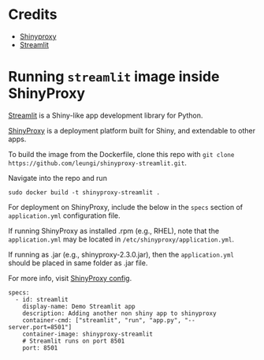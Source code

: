 # Credits
- [Shinyproxy](https://github.com/openanalytics/shinyproxy)
- [Streamlit](https://github.com/streamlit/streamlit)

# Running `streamlit` image inside ShinyProxy 

[Streamlit](https://www.streamlit.io/) is a Shiny-like app development library for Python.

[ShinyProxy](https://www.shinyproxy.io/) is a deployment platform built for Shiny, and extendable to other apps.

To build the image from the Dockerfile, clone this repo with `git clone https://github.com/leungi/shinyproxy-streamlit.git`.

Navigate into the repo and run

```
sudo docker build -t shinyproxy-streamlit .
```

For deployment on ShinyProxy, include the below in the `specs` section of `application.yml` configuration file.

If running ShinyProxy as installed .rpm (e.g., RHEL), note that the `application.yml` may be located in `/etc/shinyproxy/application.yml`.

If running as .jar (e.g., shinyproxy-2.3.0.jar), then the `application.yml` should be placed in same folder as .jar file.

For more info, visit [ShinyProxy config](https://www.shinyproxy.io/configuration/).

```
specs:
  - id: streamlit
    display-name: Demo Streamlit app
    description: Adding another non shiny app to shinyproxy
    container-cmd: ["streamlit", "run", "app.py", "--server.port=8501"]
    container-image: shinyproxy-streamlit
    # Streamlit runs on port 8501
    port: 8501
```
